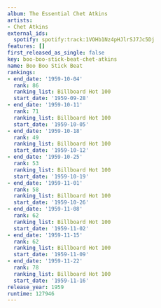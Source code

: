 ```yaml
---
album: The Essential Chet Atkins
artists:
- Chet Atkins
external_ids:
  spotify: spotify:track:1VOHb1Nz4pHJlrSJ7Jc5Dj
features: []
first_released_as_single: false
key: boo-boo-stick-beat-chet-atkins
name: Boo Boo Stick Beat
rankings:
- end_date: '1959-10-04'
  rank: 86
  ranking_list: Billboard Hot 100
  start_date: '1959-09-28'
- end_date: '1959-10-11'
  rank: 71
  ranking_list: Billboard Hot 100
  start_date: '1959-10-05'
- end_date: '1959-10-18'
  rank: 49
  ranking_list: Billboard Hot 100
  start_date: '1959-10-12'
- end_date: '1959-10-25'
  rank: 53
  ranking_list: Billboard Hot 100
  start_date: '1959-10-19'
- end_date: '1959-11-01'
  rank: 58
  ranking_list: Billboard Hot 100
  start_date: '1959-10-26'
- end_date: '1959-11-08'
  rank: 62
  ranking_list: Billboard Hot 100
  start_date: '1959-11-02'
- end_date: '1959-11-15'
  rank: 62
  ranking_list: Billboard Hot 100
  start_date: '1959-11-09'
- end_date: '1959-11-22'
  rank: 78
  ranking_list: Billboard Hot 100
  start_date: '1959-11-16'
release_year: 1959
runtime: 127946
---
```


